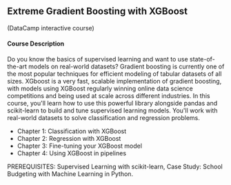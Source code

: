## Extreme Gradient Boosting with XGBoost
(DataCamp interactive course)

#### Course Description
Do you know the basics of supervised learning and want to use state-of-the-art models on real-world datasets? Gradient boosting is currently one of the most popular techniques for efficient modeling of tabular datasets of all sizes. XGboost is a very fast, scalable implementation of gradient boosting, with models using XGBoost regularly winning online data science competitions and being used at scale across different industries. In this course, you'll learn how to use this powerful library alongside pandas and scikit-learn to build and tune supervised learning models. You'll work with real-world datasets to solve classification and regression problems.

- Chapter 1: Classification with XGBoost
- Chapter 2: Regression with XGBoost
- Chapter 3: Fine-tuning your XGBoost model
- Chapter 4: Using XGBoost in pipelines

PREREQUISITES: Supervised Learning with scikit-learn, Case Study: School Budgeting with Machine Learning in Python.
